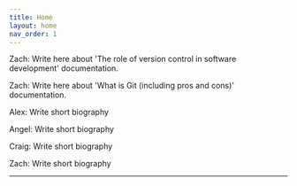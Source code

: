 ```yaml
---
title: Home
layout: home
nav_order: 1
---
```


Zach: Write here about 'The role of version control in software development' documentation.

Zach: Write here about 'What is Git (including pros and cons)' documentation.

Alex: Write short biography

Angel: Write short biography

Craig: Write short biography

Zach: Write short biography

----

[Just the Docs]: https://just-the-docs.github.io/just-the-docs/
[GitHub Pages]: https://docs.github.com/en/pages
[README]: [https://github.com/just-the-docs/just-the-docs-template/blob/main/README.md](https://github.com/StungEye-RRC/Just-The-Docs-Template#readme)
[Jekyll]: https://jekyllrb.com
[Markdown Syntax]: https://docs.github.com/en/get-started/writing-on-github/getting-started-with-writing-and-formatting-on-github/basic-writing-and-formatting-syntax
